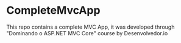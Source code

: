 # CompleteMvcApp
This repo contains a complete MVC App, it was developed through "Dominando o ASP.NET MVC Core" course by Desenvolvedor.io
